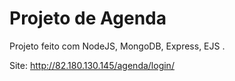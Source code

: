 # Projeto de Agenda
Projeto feito com NodeJS, MongoDB, Express, EJS .

Site: http://82.180.130.145/agenda/login/
